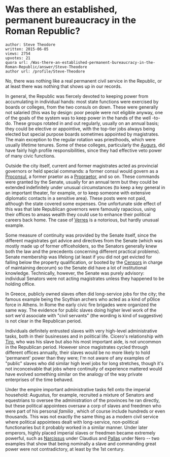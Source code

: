 # Was there an established, permanent bureaucracy in the Roman Republic?

	author: Steve Theodore
	written: 2015-06-05
	views: 2754
	upvotes: 21
	quora url: /Was-there-an-established-permanent-bureaucracy-in-the-Roman-Republic/answer/Steve-Theodore
	author url: /profile/Steve-Theodore


No, there was nothing like a real permanent civil service in the Republic, or at least there was nothing that shows up in our records. 

In general, the Republic was fiercely devoted to keeping power from accumulating in individual hands: most state functions were exercised by boards or colleges, from the two consuls on down. These were generally not salaried (this was by design: poor people were not eligible anyway, one of the goals of the system was to keep power in the hands of the well -to-do. These groups rotated in and out regularly, usually on an annual basis; they could be elective or appointive, with the top-tier jobs always being elected but special purpose boards sometimes appointed by magistrates. The main exception to the regular rotation was priesthoods, which were usually lifetime tenures. Some of these colleges, particularly the [Augurs](http://en.wikipedia.org/wiki/Augur), did have fairly high profile responsibilities, since they had effective veto power of many civic functions. 

Outside the city itself, current and former magistrates acted as provincial governors or held special commands: a former consul would govern as a [Proconsul](http://www.livius.org/concept/proconsul/), a former praetor as a [Propraetor](http://www.livius.org/concept/propraetor/), and so on. These commands were granted by the Senate, usually for an annual term but they could be extended indefinitely under unusual circumstances (to keep a key general in an important theater, for example, or to keep someone with extensive diplomatic contacts in a sensitive area). These posts were not paid, although the state covered some expenses. One unfortunate side effect of this was that late Republican governors were famously rapacious, using their offices to amass wealth they could use to enhance their political careers back home. The case of [Verres](http://en.wikipedia.org/wiki/Verres) is a notorious, but hardly unusual example.
 
Some measure of continuity was provided by the Senate itself, since the different magistrates got advice and directives from the Senate (which was mostly made up of former officeholders, so the Senators generally knew both the law and the precedents concerning different practical problems). Senate membership was lifelong (at least if you did not get evicted for falling below the property qualification, or booted by the [Censors](http://en.wikipedia.org/wiki/Roman_censor) in charge of maintaining decorum) so the Senate did have a lot of institutional knowledge. Technically, however, the Senate was purely advisory: individual Senators were not acting magistrates unless they happened to be holding office.

In Greece, publicly owned slaves often did long-service jobs for the city; the famous example being the Scythian archers who acted as a kind of p0lice force in Athens. In Rome the early civic fire brigades were organized the same way. The evidence for public slaves doing higher level work of the sort we'd associate with "civil servants" (the wording is kind of suggestive) is not clear in the Republican period. 

Individuals definitely entrusted slaves with very high-level administrative tasks, both in their businesses and in political life. Cicero's relationship with [Tiro](http://en.wikipedia.org/wiki/Marcus_Tullius_Tiro), who was his slave but also his most important aide, is not uncommon in the Republican period. However since magistrates cycled through different offices annually, their slaves would be no more likely to hold 'permanent' power than they were; I'm not aware of any examples of "public" slaves who did similar high level jobs for long stretches, though it's not inconceivable that jobs where continuity of experience mattered would have evolved something similar on the analogy of the way private enterprises of the time behaved.

Under the empire important administrative tasks fell onto the imperial household: Augustus, for example, recruited a mixture of Senators and equestrians to oversee the administration of the provinces he ran directly, but these political appointees oversaw a corp of slaves and freedmen who were part of his personal _familia_ , which of course include hundreds or even thousands. This was not exactly the same thing as a modern civil service where political appointees dealt with long-service, non-political functionaries but it probably worked in a similar manner. Under later emperors, highly placed imperial slaves or freedmen became extremely powerful, such as [Narcissus](http://en.wikipedia.org/wiki/Tiberius_Claudius_Narcissus) under Claudius and [Pallas](http://en.wikipedia.org/wiki/Pallas_(freedman)) under Nero -- two examples that show that being nominally a slave and commanding great power were not contradictory, at least by the 1st century.

